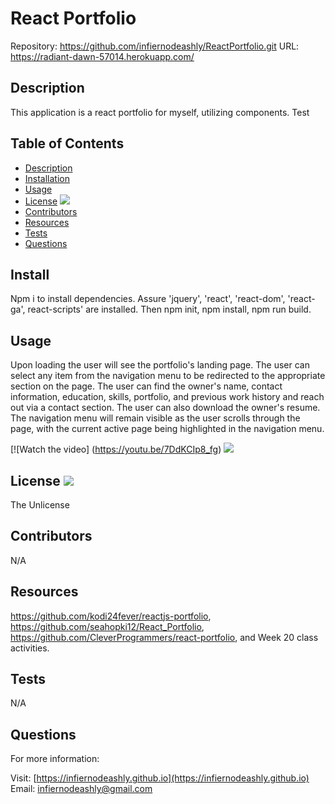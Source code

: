# React Portfolio

Repository: https://github.com/infiernodeashly/ReactPortfolio.git
URL: https://radiant-dawn-57014.herokuapp.com/

## Description

This application is a react portfolio for myself, utilizing components. Test

## Table of Contents

- [Description](#description)
- [Installation](#install)
- [Usage](#usage)
- [License](#license) <img src="http://img.shields.io/badge/license-The Unlicensed-blue">
- [Contributors](#contributors)
- [Resources](#resources)
- [Tests](#tests)
- [Questions](#questions)

## Install

Npm i to install dependencies. Assure 'jquery', 'react', 'react-dom', 'react-ga', react-scripts' are installed. Then npm init, npm install, npm run build.

## Usage

Upon loading the user will see the portfolio's landing page. The user can select any item from the navigation menu to be redirected to the appropriate section on the page. The user can find the owner's name, contact information, education, skills, portfolio, and previous work history and reach out via a contact section. The user can also download the owner's resume. The navigation menu will remain visible as the user scrolls through the page, with the current active page being highlighted in the navigation menu.

[![Watch the video] (https://youtu.be/7DdKCIp8_fg) ![](./public/images/ReactPortfolio.gif)

## License <img src="http://img.shields.io/badge/license-The Unlicensed-blue">

The Unlicense

## Contributors

N/A

## Resources

https://github.com/kodi24fever/reactjs-portfolio, https://github.com/seahopki12/React_Portfolio, https://github.com/CleverProgrammers/react-portfolio, and Week 20 class activities.

## Tests

N/A

## Questions

For more information:

Visit: [https://infiernodeashly.github.io](https://infiernodeashly.github.io)
Email: infiernodeashly@gmail.com
